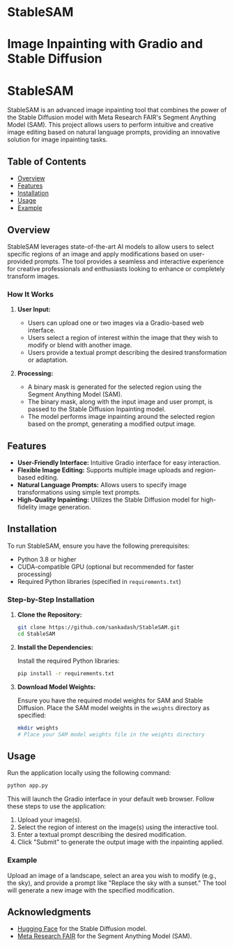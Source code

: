 # StableSAM
# Image Inpainting with Gradio and Stable Diffusion

# StableSAM

StableSAM is an advanced image inpainting tool that combines the power of the Stable Diffusion model with Meta Research FAIR's Segment Anything Model (SAM). This project allows users to perform intuitive and creative image editing based on natural language prompts, providing an innovative solution for image inpainting tasks.

## Table of Contents
- [Overview](#overview)
- [Features](#features)
- [Installation](#installation)
- [Usage](#usage)
- [Example](#example)

## Overview

StableSAM leverages state-of-the-art AI models to allow users to select specific regions of an image and apply modifications based on user-provided prompts. The tool provides a seamless and interactive experience for creative professionals and enthusiasts looking to enhance or completely transform images.

### How It Works

1. **User Input:**
   - Users can upload one or two images via a Gradio-based web interface.
   - Users select a region of interest within the image that they wish to modify or blend with another image.
   - Users provide a textual prompt describing the desired transformation or adaptation.

2. **Processing:**
   - A binary mask is generated for the selected region using the Segment Anything Model (SAM).
   - The binary mask, along with the input image and user prompt, is passed to the Stable Diffusion Inpainting model.
   - The model performs image inpainting around the selected region based on the prompt, generating a modified output image.

## Features

- **User-Friendly Interface:** Intuitive Gradio interface for easy interaction.
- **Flexible Image Editing:** Supports multiple image uploads and region-based editing.
- **Natural Language Prompts:** Allows users to specify image transformations using simple text prompts.
- **High-Quality Inpainting:** Utilizes the Stable Diffusion model for high-fidelity image generation.

## Installation

To run StableSAM, ensure you have the following prerequisites:

- Python 3.8 or higher
- CUDA-compatible GPU (optional but recommended for faster processing)
- Required Python libraries (specified in `requirements.txt`)

### Step-by-Step Installation

1. **Clone the Repository:**

   ```bash
   git clone https://github.com/sankadash/StableSAM.git
   cd StableSAM
   ```

2. **Install the Dependencies:**

   Install the required Python libraries:

   ```bash
   pip install -r requirements.txt
   ```

3. **Download Model Weights:**

   Ensure you have the required model weights for SAM and Stable Diffusion. Place the SAM model weights in the `weights` directory as specified:

   ```bash
   mkdir weights
   # Place your SAM model weights file in the weights directory
   ```

## Usage

Run the application locally using the following command:

```bash
python app.py
```

This will launch the Gradio interface in your default web browser. Follow these steps to use the application:

1. Upload your image(s).
2. Select the region of interest on the image(s) using the interactive tool.
3. Enter a textual prompt describing the desired modification.
4. Click "Submit" to generate the output image with the inpainting applied.

### Example
Upload an image of a landscape, select an area you wish to modify (e.g., the sky), and provide a prompt like "Replace the sky with a sunset." The tool will generate a new image with the specified modification.


## Acknowledgments

- [Hugging Face](https://huggingface.co/) for the Stable Diffusion model.
- [Meta Research FAIR](https://github.com/facebookresearch/segment-anything) for the Segment Anything Model (SAM).

